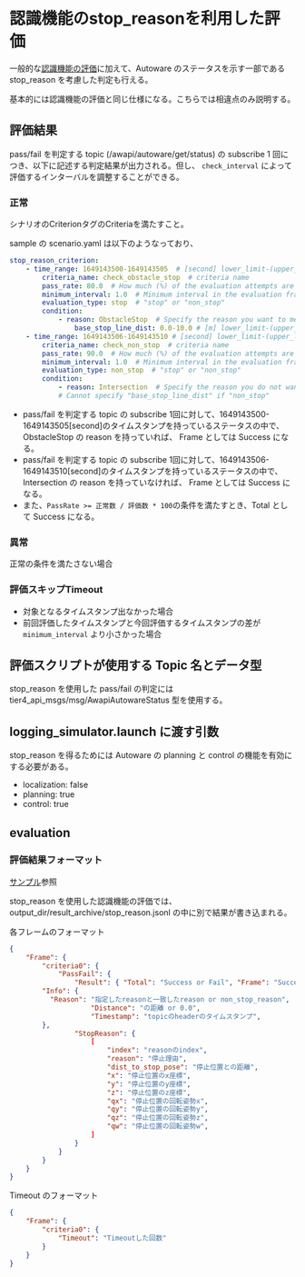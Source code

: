 # 認識機能のstop_reasonを利用した評価

一般的な[認識機能の評価](/docs/use_case/perception.ja.md)に加えて、Autoware のステータスを示す一部である stop_reason を考慮した判定も行える。

基本的には認識機能の評価と同じ仕様になる。こちらでは相違点のみ説明する。

## 評価結果

pass/fail を判定する topic (/awapi/autoware/get/status) の subscribe 1 回につき、以下に記述する判定結果が出力される。但し、 `check_interval` によって評価するインターバルを調整することができる。

### 正常

シナリオのCriterionタグのCriteriaを満たすこと。

sample の scenario.yaml は以下のようなっており、

```yaml
stop_reason_criterion:
	- time_range: 1649143500-1649143505  # [second] lower_limit-(upper_limit) [Upper limit can be omitted. If omitted value is int(1.7976931348623157e+308)]
		criteria_name: check_obstacle_stop  # criteria name
		pass_rate: 80.0  # How much (%) of the evaluation attempts are considered successful.
		minimum_interval: 1.0  # Minimum interval in the evaluation frame
		evaluation_type: stop  # "stop" or "non_stop"
		condition:
			- reason: ObstacleStop  # Specify the reason you want to meet if "stop"
				base_stop_line_dist: 0.0-10.0 # [m] lower_limit-(upper_limit) [Upper limit can be omitted. If omitted value is 1.7976931348623157e+308]
	- time_range: 1649143506-1649143510 # [second] lower_limit-(upper_limit) [Upper limit can be omitted. If omitted value is int(1.7976931348623157e+308)]
		criteria_name: check_non_stop  # criteria name
		pass_rate: 90.0  # How much (%) of the evaluation attempts are considered successful.
		minimum_interval: 1.0  # Minimum interval in the evaluation frame
		evaluation_type: non_stop  # "stop" or "non_stop"
		condition:
			- reason: Intersection  # Specify the reason you do not want to meet if "non_stop"
			# Cannot specify "base_stop_line_dist" if "non_stop"
```

- pass/fail を判定する topic の subscribe 1回に対して、1649143500-1649143505[second]のタイムスタンプを持っているステータスの中で、 ObstacleStop の reason を持っていれば、 Frame としては Success になる。
- pass/fail を判定する topic の subscribe 1回に対して、1649143506-1649143510[second]のタイムスタンプを持っているステータスの中で、Intersection の reason を持っていなければ、 Frame としては Success になる。
- また、`PassRate >= 正常数 / 評価数 * 100`の条件を満たすとき、Total として Success になる。

### 異常

正常の条件を満たさない場合

### 評価スキップTimeout

- 対象となるタイムスタンプ出なかった場合
- 前回評価したタイムスタンプと今回評価するタイムスタンプの差が `minimum_interval` より小さかった場合

## 評価スクリプトが使用する Topic 名とデータ型

stop_reason を使用した pass/fail の判定には tier4_api_msgs/msg/AwapiAutowareStatus 型を使用する。

## logging_simulator.launch に渡す引数

stop_reason を得るためには Autoware の planning と control の機能を有効にする必要がある。

- localization: false
- planning: true
- control: true

## evaluation

### 評価結果フォーマット

[サンプル](https://github.com/tier4/driving_log_replayer_v2/blob/develop/sample/perception/result_stop_reason.json)参照

stop_reason を使用した認識機能の評価では、output_dir/result_archive/stop_reason.jsonl の中に別で結果が書き込まれる。

各フレームのフォーマット

```json
{
	"Frame": {
		"criteria0": {
			"PassFail": {
				"Result": { "Total": "Success or Fail", "Frame": "Success or Fail" },
        "Info": {
          "Reason": "指定したreasonと一致したreason or non_stop_reason",
					"Distance": "の距離 or 0.0",
					"Timestamp": "topicのheaderのタイムスタンプ",
        },
				"StopReason": {
					[
						"index": "reasonのindex",
						"reason": "停止理由",
						"dist_to_stop_pose": "停止位置との距離",
						"x": "停止位置のx座標",
						"y": "停止位置のy座標",
						"z": "停止位置のz座標",
						"qx": "停止位置の回転姿勢x",
						"qy": "停止位置の回転姿勢y",
						"qz": "停止位置の回転姿勢z",
						"qw": "停止位置の回転姿勢w",
					]
				}
			}
		}
	}
}
```

Timeout のフォーマット

```json
{
	"Frame": {
		"criteria0": {
			"Timeout": "Timeoutした回数"
		}
	}
}
```
